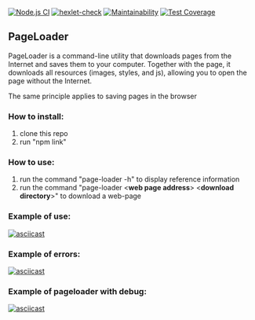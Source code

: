 [![Node.js CI](https://github.com/f1eeman/backend-project-lvl3/workflows/Node.js%20CI/badge.svg?branch=main)](https://github.com/f1eeman/backend-project-lvl3/actions?query=workflow%3A%22Node.js+CI%22)
[![hexlet-check](https://github.com/f1eeman/backend-project-lvl3/workflows/hexlet-check/badge.svg)](https://github.com/f1eeman/backend-project-lvl3/actions?query=workflow%3Ahexlet-check)
[![Maintainability](https://api.codeclimate.com/v1/badges/69ac0046fcecbdfbfdc4/maintainability)](https://codeclimate.com/github/f1eeman/backend-project-lvl3/maintainability)
[![Test Coverage](https://api.codeclimate.com/v1/badges/69ac0046fcecbdfbfdc4/test_coverage)](https://codeclimate.com/github/f1eeman/backend-project-lvl3/test_coverage)

## PageLoader 

PageLoader is a command-line utility that downloads pages from the Internet and saves them to your computer. Together with the page, it downloads all resources (images, styles, and js), allowing you to open the page without the Internet.

The same principle applies to saving pages in the browser

### How to install:
1. clone this repo
2. run "npm link"

### How to use:
1. run the command "page-loader -h" to display reference information
2. run the command "page-loader <**web page address**> <**download directory**>" to download a web-page


### Example of use:
[![asciicast](https://asciinema.org/a/bDaA4Vchs3VX6rWc9IsbwcplL.svg)](https://asciinema.org/a/bDaA4Vchs3VX6rWc9IsbwcplL)

### Example of errors:
[![asciicast](https://asciinema.org/a/KSjQORnYsnzXzkQWEPfTrVJB8.svg)](https://asciinema.org/a/KSjQORnYsnzXzkQWEPfTrVJB8)

### Example of pageloader with debug:
[![asciicast](https://asciinema.org/a/ABHYSAKwBrPBBgBtPbEJrBHoA.svg)](https://asciinema.org/a/ABHYSAKwBrPBBgBtPbEJrBHoA)